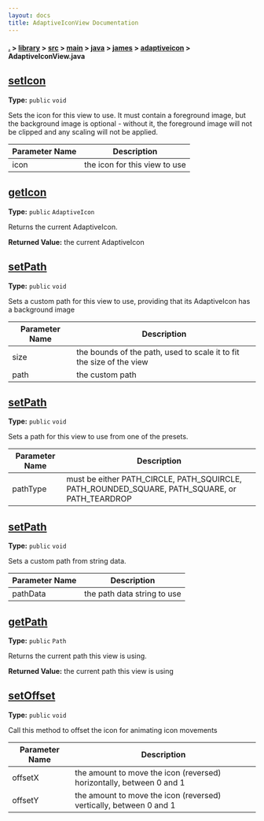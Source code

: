 ```yaml
---
layout: docs
title: AdaptiveIconView Documentation
---
```

#### [.](./../../../../../../index) > [library](./../../../../../index) > [src](./../../../../index) > [main](./../../../index) > [java](./../../index) > [james](./../index) > [adaptiveicon](./index) > **AdaptiveIconView.java**

## [setIcon](https://github.com/TheAndroidMaster/AdaptiveIconView/blob/master/library/src/main/java/james/adaptiveicon/AdaptiveIconView.java#L66)

**Type:** `public` `void`

Sets the icon for this view to use. It must contain a foreground image, 
but the background image is optional - without it, the foreground image 
will not be clipped and any scaling will not be applied. 





|Parameter Name|Description|
|-----|-----|
|icon|the icon for this view to use  |








## [getIcon](https://github.com/TheAndroidMaster/AdaptiveIconView/blob/master/library/src/main/java/james/adaptiveicon/AdaptiveIconView.java#L80)

**Type:** `public` `AdaptiveIcon`

Returns the current AdaptiveIcon. 






**Returned Value:** the current AdaptiveIcon  








## [setPath](https://github.com/TheAndroidMaster/AdaptiveIconView/blob/master/library/src/main/java/james/adaptiveicon/AdaptiveIconView.java#L89)

**Type:** `public` `void`

Sets a custom path for this view to use, providing that its AdaptiveIcon has 
a background image 





|Parameter Name|Description|
|-----|-----|
|size|the bounds of the path, used to scale it to fit the size of the view|
|path|the custom path  |








## [setPath](https://github.com/TheAndroidMaster/AdaptiveIconView/blob/master/library/src/main/java/james/adaptiveicon/AdaptiveIconView.java#L103)

**Type:** `public` `void`

Sets a path for this view to use from one of the presets. 





|Parameter Name|Description|
|-----|-----|
|pathType|must be either PATH_CIRCLE, PATH_SQUIRCLE, PATH_ROUNDED_SQUARE, PATH_SQUARE, or PATH_TEARDROP  |








## [setPath](https://github.com/TheAndroidMaster/AdaptiveIconView/blob/master/library/src/main/java/james/adaptiveicon/AdaptiveIconView.java#L137)

**Type:** `public` `void`

Sets a custom path from string data. 





|Parameter Name|Description|
|-----|-----|
|pathData|the path data string to use  |








## [getPath](https://github.com/TheAndroidMaster/AdaptiveIconView/blob/master/library/src/main/java/james/adaptiveicon/AdaptiveIconView.java#L147)

**Type:** `public` `Path`

Returns the current path this view is using. 






**Returned Value:** the current path this view is using  








## [setOffset](https://github.com/TheAndroidMaster/AdaptiveIconView/blob/master/library/src/main/java/james/adaptiveicon/AdaptiveIconView.java#L156)

**Type:** `public` `void`

Call this method to offset the icon for animating icon movements 





|Parameter Name|Description|
|-----|-----|
|offsetX|the amount to move the icon (reversed) horizontally, between 0 and 1|
|offsetY|the amount to move the icon (reversed) vertically, between 0 and 1  |








